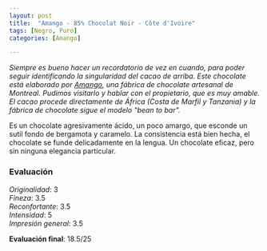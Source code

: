 ```yaml
---
layout: post
title:  "Amango - 85% Chocolat Noir - Côte d'Ivoire"
tags: [Negro, Puro] 
categories: [Amango]

---
```


_Siempre es bueno hacer un recordatorio de vez en cuando, para poder seguir identificando la singularidad del cacao de arriba.
Este chocolate está elaborado por [Amango](https://www.amangocacao.com/), una fábrica de chocolate artesanal de Montreal. Pudimos visitarlo y hablar con el propietario, que es muy amable. El cacao procede directamente de África (Costa de Marfil y Tanzania) y la fábrica de chocolate sigue el modelo "bean to bar"._

Es un chocolate agresivamente ácido, un poco amargo, que esconde un sutil fondo de bergamota y caramelo. La consistencia está bien hecha, el chocolate se funde delicadamente en la lengua. 
Un chocolate eficaz, pero sin ninguna elegancia particular.


### Evaluación

_Originalidad_: 3  
_Fineza_: 3.5  
_Reconfortante_: 3.5  
_Intensidad_: 5  
_Impresión general_: 3.5

**Evaluación final**: 18.5/25
